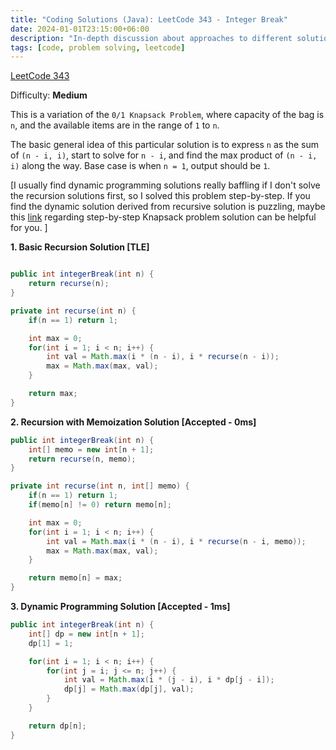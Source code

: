 ```yaml
---
title: "Coding Solutions (Java): LeetCode 343 - Integer Break"
date: 2024-01-01T23:15:00+06:00
description: "In-depth discussion about approaches to different solutions of LeetCode 343"
tags: [code, problem solving, leetcode]
---
```

[LeetCode 343](https://leetcode.com/problems/integer-break/)

Difficulty: **Medium**

This is a variation of the `0/1 Knapsack Problem`, where capacity of the bag is `n`, and the available items are in the range of `1` to `n`.

The basic general idea of this particular solution is to express `n` as the sum of `(n - i, i)`, start to solve for `n - i`, and find the max product of `(n - i, i)` along the way. 
Base case is when `n = 1`, output should be `1`.


[I usually find dynamic programming solutions really baffling if I don't solve the recursion solutions first, so I solved this problem step-by-step. If you find the dynamic solution derived from recursive solution is puzzling, maybe this [link](https://www.educative.io/courses/grokking-dynamic-programming-a-deep-dive-using-java/introduction-to-0-1-knapsack) regarding step-by-step Knapsack problem solution can be helpful for you. ]


**1. Basic Recursion Solution [TLE]**

```java

public int integerBreak(int n) {
	return recurse(n);
}

private int recurse(int n) {
	if(n == 1) return 1;

	int max = 0;
	for(int i = 1; i < n; i++) {
		int val = Math.max(i * (n - i), i * recurse(n - i));
		max = Math.max(max, val);
	}

	return max;
}
```

**2. Recursion with Memoization Solution [Accepted - 0ms]**
```java
public int integerBreak(int n) {
	int[] memo = new int[n + 1];
	return recurse(n, memo);
}

private int recurse(int n, int[] memo) {
	if(n == 1) return 1;
	if(memo[n] != 0) return memo[n];

	int max = 0;
	for(int i = 1; i < n; i++) {
		int val = Math.max(i * (n - i), i * recurse(n - i, memo));
		max = Math.max(max, val);
	}

	return memo[n] = max;
}

```

**3. Dynamic Programming Solution [Accepted - 1ms]**
```java
public int integerBreak(int n) {
	int[] dp = new int[n + 1];
	dp[1] = 1;

	for(int i = 1; i < n; i++) {
		for(int j = i; j <= n; j++) {
			int val = Math.max(i * (j - i), i * dp[j - i]);
			dp[j] = Math.max(dp[j], val);
		}
	}

	return dp[n];
}

```